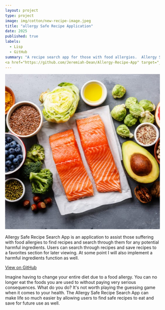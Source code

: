 ```yaml
---
layout: project
type: project
image: img/cotton/new-recipe-image.jpeg
title: "allergy Safe Recipe Application"
date: 2025
published: true
labels:
  - Lisp
  - GitHub
summary: "A recipe search app for those with food allergies.  Allergy Safe Recipe Search App is an application to assist those suffering with food allergies to find recipes and search through them for any potential harmful ingredients.  Users can search through recipes and save recipes to a favorites section for later viewing.  At some point I will also implement a harmful ingredients function as well."
<a href="https://github.com/Jeremiah-Dean/Allergy-Recipe-App" target="_blank">View on GitHub</a>
---
```


<img class="img-fluid" src="../img/cotton/new-recipe-image.jpeg">

Allergy Safe Recipe Search App is an application to assist those suffering with food allergies to find recipes and search through them for any potential harmful ingredients.  Users can search through recipes and save recipes to a favorites section for later viewing.  At some point I will also implement a harmful ingredients function as well.

<a href="https://github.com/Jeremiah-Dean/Allergy-Recipe-App" target="_blank">View on GitHub</a>

Imagine having to change your entire diet due to a food allergy.  You can no longer eat the foods you are used to without paying very serious consequences.  What do you do?  It's not worth playing the guessing game when it comes to your health.  The Allergy Safe Recipe Search App can make life so much easier by allowing users to find safe recipes to eat and save for future use as well.
